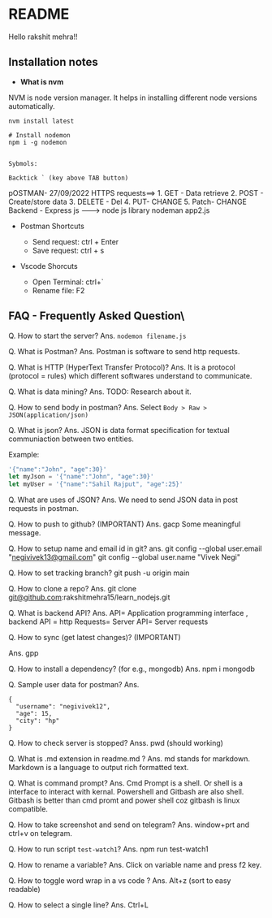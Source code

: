 # README

Hello rakshit mehra!!

## Installation notes

- **What is nvm**

NVM is node version manager. It helps in installing different node versions automatically.

```
nvm install latest

# Install nodemon
npm i -g nodemon


Sybmols:

Backtick ` (key above TAB button)
```

pOSTMAN- 27/09/2022
HTTPS requests==> 1. GET - Data retrieve 2. POST - Create/store data 3. DELETE - Del 4. PUT- CHANGE 5. Patch- CHANGE
Backend - Express js ---> node js library
nodeman app2.js

- Postman Shortcuts

  - Send request: ctrl + Enter
  - Save request: ctrl + s

- Vscode Shorcuts
  - Open Terminal: ctrl+`
  - Rename file: F2

## FAQ - Frequently Asked Question\

Q. How to start the server?
Ans. `nodemon filename.js`

Q. What is Postman?
Ans. Postman is software to send http requests.

Q. What is HTTP (HyperText Transfer Protocol)?
Ans. It is a protocol (protocol = rules) which different softwares understand to communicate.

Q. What is data mining?
Ans. TODO: Research about it.

Q. How to send body in postman?
Ans. Select `Body > Raw > JSON(application/json)`

Q. What is json?
Ans. JSON is data format specification for textual communiaction between two entities.

Example:

```js
'{"name":"John", "age":30}'
let myJson = '{"name":"John", "age":30}'
let myUser = '{"name":"Sahil Rajput", "age":25}'
```

Q. What are uses of JSON?
Ans. We need to send JSON data in post requests in postman.

Q. How to push to github? (IMPORTANT)
Ans. gacp Some meaningful message.

Q. How to setup name and email id in git?
ans.
git config --global user.email "negivivek13@gmail.com"
git config --global user.name "Vivek Negi"

Q. How to set tracking branch?
git push -u origin main

Q. How to clone a repo?
Ans. git clone git@github.com:rakshitmehra15/learn_nodejs.git

Q. What is backend API?
Ans. API= Application programming interface , backend API = http Requests= Server API= Server requests

Q. How to sync (get latest changes)? (IMPORTANT)

Ans. gpp

Q. How to install a dependency? (for e.g., mongodb)
Ans. npm i mongodb

Q. Sample user data for postman?
Ans.

```
{
  "username": "negivivek12",
  "age": 15,
  "city": "hp"
}
```

Q. How to check server is stopped?
Anss. pwd (should working)

Q. What is .md extension in readme.md ?
Ans. md stands for markdown. Markdown is a language to output rich formatted text.

Q. What is command prompt?
Ans. Cmd Prompt is a shell. Or shell is a interface to interact with kernal. Powershell and Gitbash are also shell. Gitbash is better than cmd promt and power shell coz gitbash is linux compatible.

Q. How to take screenshot and send on telegram?
Ans. window+prt and ctrl+v on telegram.

Q. How to run script `test-watch1`?
Ans. npm run test-watch1

Q. How to rename a variable?
Ans. Click on variable name and press f2 key.

Q. How to toggle word wrap in a vs code ?
Ans. Alt+z (sort to easy readable)

Q. How to select a single line?
Ans. Ctrl+L
